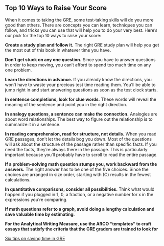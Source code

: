 ## Top 10 Ways to Raise Your Score

When it comes to taking the GRE, some test-taking skills will do you more good than others. There are concepts you can learn, techniques you can follow, and tricks you can use that will
help you to do your very best. Here’s our pick for the top 10 ways to raise your score:

**Create a study plan and follow it.** The right GRE study plan will help you get the most
out of this book in whatever time you have.

**Don’t get stuck on any one question.** Since you have to answer questions in order to
keep moving, you can’t afford to spend too much time on any one problem.

**Learn the directions in advance.** If you already know the directions, you won’t have to waste your precious test time reading them. You’ll be able to jump right in and start answering questions as soon as the test clock starts.

**In sentence completions, look for clue words.** These words will reveal the meaning
of the sentence and point you in the right direction.

**In analogy questions, a sentence can make the connection.** Analogies are about
word relationships. The best way to figure out the relationship is to summarize it in a
sentence.

**In reading comprehension, read for structure, not details.** When you read GRE
passages, don’t let the details bog you down. Most of the questions will ask about the
structure of the passage rather than specific facts. If you need the facts, they’re always
there in the passage. This is particularly important because you’ll probably have to scroll to read the entire passage.

**If a problem-solving math question stumps you, work backward from the
answers.** The right answer has to be one of the five choices. Since the choices are arranged in size order, starting with (C) results in the fewest calculations.

**In quantitative comparisons, consider all possibilities.** Think what would happen
if you plugged in 1, 0, a fraction, or a negative number for x in the expressions you’re
comparing.

**If math questions refer to a graph, avoid doing a lengthy calculation and save
valuable time by estimating.**

**For the Analytical Writing Measure, use the ARCO “templates” to craft essays that
satisfy the criteria that the GRE graders are trained to look for**

[Six tips on saving time in GRE](https://meroexam.com/blog/six-tips-on-saving-time-in-GRE)